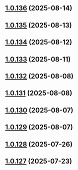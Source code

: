 ## [1.0.136](https://github.com/binary-braids/github-actions-runner/compare/v1.0.135...v1.0.136) (2025-08-14)



## [1.0.135](https://github.com/binary-braids/github-actions-runner/compare/v1.0.134...v1.0.135) (2025-08-13)



## [1.0.134](https://github.com/binary-braids/github-actions-runner/compare/v1.0.133...v1.0.134) (2025-08-12)



## [1.0.133](https://github.com/binary-braids/github-actions-runner/compare/v1.0.132...v1.0.133) (2025-08-11)



## [1.0.132](https://github.com/binary-braids/github-actions-runner/compare/v1.0.131...v1.0.132) (2025-08-08)



## [1.0.131](https://github.com/binary-braids/github-actions-runner/compare/v1.0.130...v1.0.131) (2025-08-08)



## [1.0.130](https://github.com/binary-braids/github-actions-runner/compare/v1.0.129...v1.0.130) (2025-08-07)



## [1.0.129](https://github.com/binary-braids/github-actions-runner/compare/v1.0.128...v1.0.129) (2025-08-07)



## [1.0.128](https://github.com/binary-braids/github-actions-runner/compare/v1.0.127...v1.0.128) (2025-07-26)



## [1.0.127](https://github.com/binary-braids/github-actions-runner/compare/v1.0.126...v1.0.127) (2025-07-23)



